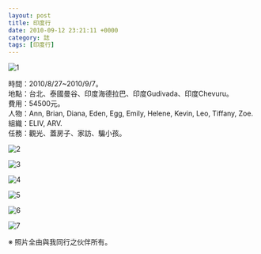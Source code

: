 ```yaml
---
layout: post
title: 印度行
date: 2010-09-12 23:21:11 +0000
category: 誌
tags: [印度行]
---
```



![1](/blog/assets/images/2010/india1.jpg)



<!--more-->

時間：2010/8/27~2010/9/7。<br />
地點：台北、泰國曼谷、印度海德拉巴、印度Gudivada、印度Chevuru。<br />
費用：54500元。<br />
人物：Ann, Brian, Diana, Eden, Egg, Emily, Helene, Kevin, Leo, Tiffany, Zoe.<br />
組織：ELIV, ARV.<br />
任務：觀光、蓋房子、家訪、騙小孩。<br />


![2](/blog/assets/images/2010/india2.jpg)

![3](/blog/assets/images/2010/india3.jpg)

![4](/blog/assets/images/2010/india4.jpg)

![5](/blog/assets/images/2010/india5.jpg)

![6](/blog/assets/images/2010/india6.jpg)

![7](/blog/assets/images/2010/india7.jpg)

※ 照片全由與我同行之伙伴所有。
